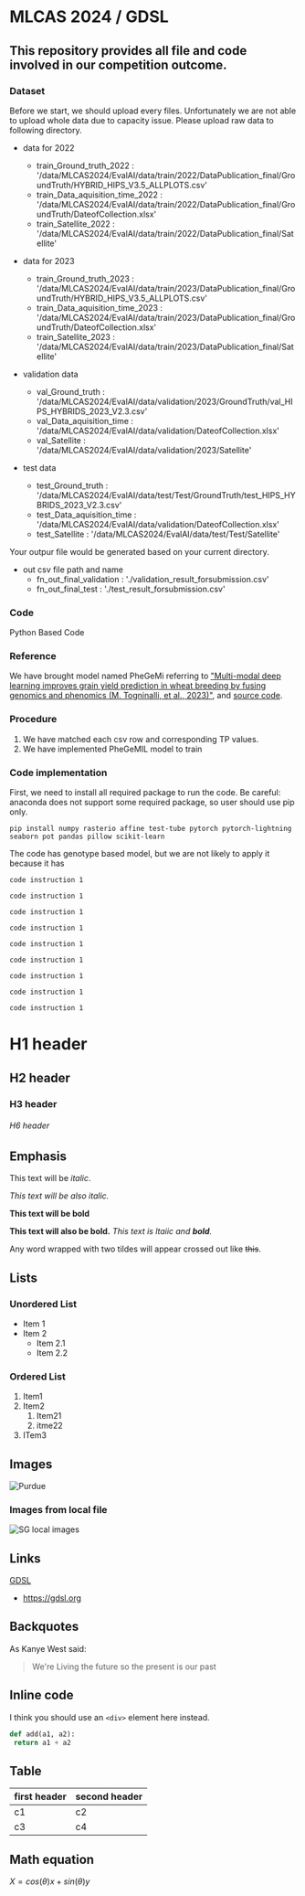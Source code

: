 # MLCAS 2024 / GDSL
## This repository provides all file and code involved in our competition outcome. 


### Dataset
Before we start, we should upload every files. 
Unfortunately we are not able to upload whole data due to capacity issue. 
Please upload raw data to following directory.
 * data for 2022
   * train_Ground_truth_2022 : '/data/MLCAS2024/EvalAI/data/train/2022/DataPublication_final/GroundTruth/HYBRID_HIPS_V3.5_ALLPLOTS.csv'
   * train_Data_aquisition_time_2022 : '/data/MLCAS2024/EvalAI/data/train/2022/DataPublication_final/GroundTruth/DateofCollection.xlsx'
   * train_Satellite_2022 : '/data/MLCAS2024/EvalAI/data/train/2022/DataPublication_final/Satellite'

 * data for 2023
   * train_Ground_truth_2023 : '/data/MLCAS2024/EvalAI/data/train/2023/DataPublication_final/GroundTruth/HYBRID_HIPS_V3.5_ALLPLOTS.csv'
   * train_Data_aquisition_time_2023 : '/data/MLCAS2024/EvalAI/data/train/2023/DataPublication_final/GroundTruth/DateofCollection.xlsx'
   * train_Satellite_2023 : '/data/MLCAS2024/EvalAI/data/train/2023/DataPublication_final/Satellite'

 * validation data 
   * val_Ground_truth : '/data/MLCAS2024/EvalAI/data/validation/2023/GroundTruth/val_HIPS_HYBRIDS_2023_V2.3.csv'
   * val_Data_aquisition_time : '/data/MLCAS2024/EvalAI/data/validation/DateofCollection.xlsx'
   * val_Satellite : '/data/MLCAS2024/EvalAI/data/validation/2023/Satellite'

 * test data
   * test_Ground_truth : '/data/MLCAS2024/EvalAI/data/test/Test/GroundTruth/test_HIPS_HYBRIDS_2023_V2.3.csv'
   * test_Data_aquisition_time : '/data/MLCAS2024/EvalAI/data/validation/DateofCollection.xlsx'
   * test_Satellite : '/data/MLCAS2024/EvalAI/data/test/Test/Satellite'

Your outpur file would be generated based on your current directory. 
 * out csv file path and name
   * fn_out_final_validation : './validation_result_forsubmission.csv'
   * fn_out_final_test : './test_result_forsubmission.csv'

### Code


Python Based Code

### Reference
We have brought model named PheGeMi referring to ["Multi-modal deep learning improves grain yield prediction in wheat breeding by fusing genomics and phenomics (M. Togninalli, et al., 2023)"](https://gdsl.org), and [source code](https://github.com/BorgwardtLab/PheGeMIL).


### Procedure
1. We have matched each csv row and corresponding TP values. 
2. We have implemented PheGeMIL model to train 


### Code implementation

First, we need to install all required package to run the code. Be careful: anaconda does not support some required package, so user should use pip only. 

```
pip install numpy rasterio affine test-tube pytorch pytorch-lightning seaborn pot pandas pillow scikit-learn
```

The code has genotype based model, but we are not likely to apply it because it has  

```
code instruction 1
```

```
code instruction 1
```
```
code instruction 1
```
```
code instruction 1
```
```
code instruction 1
```
```
code instruction 1
```
```
code instruction 1
```
```
code instruction 1
```
```
code instruction 1
```


# H1 header
## H2 header
### H3 header
###### H6 header

## Emphasis 
This text will be *italic*.

_This text will be also italic._


**This text will be bold**

__This text will also be bold.__
_This text is ltaiic and **bold**._

Any word wrapped with two tildes will appear crossed out like ~~this~~.

## Lists 

### Unordered List

* Item 1
* Item 2
  * Item 2.1
  * Item 2.2

### Ordered List
1. Item1
2. Item2
   1. Item21
   2. itme22
3. ITem3

## Images
![Purdue](https://lh3.googleusercontent.com/p/AF1QipOLDDzCKy7QZ_Ku9l79lzhGY-t6UeDVczVfkRC3=s680-w680-h510)

### Images from local file
![SG local images]()

## Links
[GDSL](https://gdsl.org)
* https://gdsl.org

  
## Backquotes
As Kanye West said:
> We're Living the future
> so the present is our past

## Inline code
I think you should use an `<div>` element here instead. 
```python
def add(a1, a2):
 return a1 + a2
```

## Table 

first header | second header 
--- | ---
c1 | c2
c3 | c4

## Math equation

$X = cos(\theta) x + sin(\theta)y$
